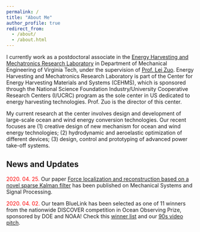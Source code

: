```yaml
---
permalink: /
title: "About Me"
author_profile: true
redirect_from: 
  - /about/
  - /about.html
---
```


I currently work as a postdoctoral associate in the <a href="http://seb199.me.vt.edu/zuo/" target="_blank">Energy Harvesting and Mechatronics Research Laboratory</a> in Department of Mechanical Engineering of Virginia Tech, under the supervision of <a href="http://www.me.vt.edu/people/faculty/lei-zuo/" target="_blank">Prof. Lei Zuo</a>. Energy Harvesting and Mechatronics Research Laboratory is part of the Center for Energy Harvesting Materials and Systems (CEHMS), which is sponsored through the National Science Foundation Industry/University Cooperative Research Centers (I/UCRC) program as the sole center in US dedicated to energy harvesting technologies. Prof. Zuo is the director of this center.

My current research at the center involves design and development of large-scale ocean and wind energy conversion technologies. Our recent focuses are (1) creative design of new mechanism for ocean and wind energy technologies; (2) hydrodynamic and aeroelastic optimization of different devices; (3) design, control and prototyping of advanced power take-off systems.

News and Updates
------
<span style="color:red"> 2020. 04. 25.</span> Our paper <a href="https://doi.org/10.1016/j.ymssp.2020.106890" target="_blank">Force localization and reconstruction based on a novel sparse Kalman filter</a> has been published on Mechanical Systems and Signal Processing.

<span style="color:red"> 2020. 04. 02.</span> Our team BlueLink has been selected as one of 11 winners from the nationwide DISCOVER competition in Ocean Observing Prize, sponsored by DOE and NOAA! Check this <a href="https://www.herox.com/oceanobserving/community" target="_blank">winner list</a> and our <a href="https://youtu.be/uhtcPQ0r0gs" target="_blank">90s video pitch</a>.